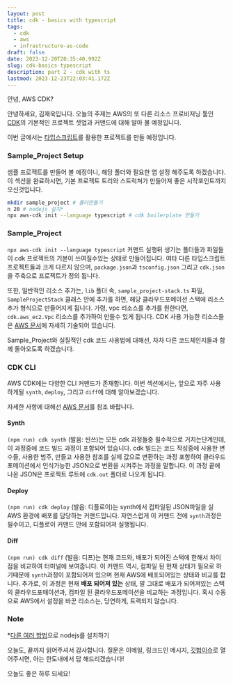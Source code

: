 ```yaml
---
layout: post
title: cdk - basics with typescript
tags:
  - cdk
  - aws
  - infrastructure-as-code
draft: false
date: 2023-12-20T20:35:40.992Z
slug: cdk-basics-typescript
description: part 2 - cdk with ts
lastmod: 2023-12-23T22:03:41.172Z
---
```


안녕, AWS CDK?

안녕하세요, 김재욱입니다. 오늘의 주제는 AWS의 또 다른 리소스 프로비저닝 툴인 [CDK](https://docs.aws.amazon.com/cdk/latest/guide/home.html)의 기본적인 프로젝트 셋업과 커맨드에 대해 알아 볼 예정입니다.

이번 글에서는 [타입스크립트](https://www.typescriptlang.org/)를 활용한 프로젝트를 만들 예정입니다.

### Sample_Project Setup

샘플 프로젝트를 만들어 볼 에정이니, 해당 폴더와 필요한 앱 설정 해주도록 하겠습니다. 이 섹션을 완료하시면, 기본 프로젝트 트리와 스트럭쳐가 만들어져 좋은 시작포인트까지 오신것입니다.

```bash
mkdir sample_project # 폴더만들기
n 20 # nodejs 설치*
npx aws-cdk init --language typescript # cdk boilerplate 만들기
```

### Sample_Project

`npx aws-cdk init --language typescript` 커맨드 실행뒤 생기는 폴더들과 파일들이 cdk 프로젝트의 기본이 쓰여질수있는 상태로 만들어집니다. 여타 다른 타입스크립트 프로젝트들과 크게 다르지 않으며, `package.json`과 `tsconfig.json` 그리고 `cdk.json`을 주축으로 프로젝트가 정의 됩니다. 

또한, 일반적인 리소스 추가는, `lib` 폴더 속, `sample_project-stack.ts` 파일, `SampleProjectStack` 클래스 안에 추가를 하면, 해당 클라우드포메이션 스택에 리소스 추가 형식으로 만들어지게 됩니다. 가령, vpc 리소스를 추가를 원한다면, `cdk.aws_ec2.Vpc` 리소스를 추가하여 만들수 있게 됩니다. CDK 사용 가능한 리소스들은 [AWS 문서](https://docs.aws.amazon.com/cdk/api/v2/docs/aws-cdk-lib-readme.html)에 자세히 기술되어 있습니다.

Sample_Project와 실질적인 cdk 코드 사용법에 대해선, 차차 다른 코드체인지들과 함께 돌아오도록 하겠습니다.

### CDK CLI

AWS CDK에는 다양한 CLI 커맨드가 존재합니다. 이번 섹션에서는, 앞으로 자주 사용하게될 `synth`, `deploy`, 그리고 `diff`에 대해 알아보겠습니다.

자세한 사항에 대해선 [AWS 문서](https://docs.aws.amazon.com/cdk/v2/guide/work-with-cdk-typescript.html#typescript-running)를 참조 바랍니다.

#### Synth

`(npm run) cdk synth` (발음: 씬쓰)는 모든 cdk 과정들중 필수적으로 거치는단계인데, 이 과정중에 코드 빌드 과정이 포함되어 있습니다. cdk 빌드는 코드 작성중에 사용한 변수들, 사용한 범주, 만들고 사용한 참조를 실제 값으로 변환하는 과정 포함하여 클라우드포메이션에서 인식가능한 JSON으로 변환을 시켜주는 과정을 말합니다. 이 과정 끝에 나온 JSON은 프로젝트 루트에 `cdk.out` 폴더로 나오게 됩니다. 

#### Deploy

`(npm run) cdk deploy` (발음: 디플로이)는 synth에서 컴파일된 JSON파일을 실 AWS 환경에 배포를 담당하는 커맨드입니다. 자연스럽게 이 커맨드 전에 `synth`과정은 필수이고, 디플로이 커맨드 안에 포함되어져 실행됩니다.

#### Diff

`(npm run) cdk diff` (발음: 디프)는 현재 코드와, 배포가 되어진 스택에 한해서 차이점을 비교하여 터미널에 보여줍니다. 이 커맨드 역시, 컴파일 된 현재 상태가 필요로 하기때문에 `synth`과정이 포함되어져 있으며 현재 AWS에 배포되어있는 상태와 비교를 합니다. 추가로, 이 과정은 현재 **배포 되어져 있는** 상태, 말 그대로 배포가 되어져있는 스택의 클라우드포매이션과, 컴파일 된 클라우드포메이션을 비교하는 과정입니다. 혹시 수동으로 AWS에서 설정을 바꾼 리소스는, 당연하게, 트랙되지 않습니다.

### Note

*[다른 여러 방법](https://nodejs.org/en/download/package-manager)으로 nodejs를 설치하기

오늘도, 끝까지 읽어주셔서 감사합니다. 질문은 이메일, 링크드인 메시지, [깃헙이슈](https://github.com/iamjaekim/iamjaekim.github.io/issues)로 열어주시면, 아는 한도내에서 답 해드리겠습니다!

오늘도 좋은 하루 되세요!
